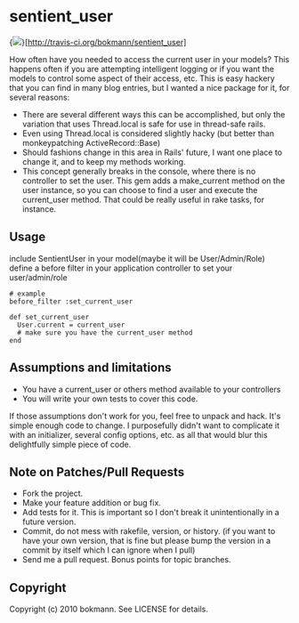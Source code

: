 # sentient_user

{<img src="https://secure.travis-ci.org/bokmann/sentient_user.png" />}[http://travis-ci.org/bokmann/sentient_user]

How often have you needed to access the current user in your models?  This happens often if you are attempting intelligent logging or if you want the models to control some aspect of their access, etc.  This is easy hackery that you can find in many blog entries, but I wanted a nice package for it, for several reasons:

* There are several different ways this can be accomplished, but only the variation that uses Thread.local is safe for use in thread-safe rails.
* Even using Thread.local is considered slightly hacky (but better than monkeypatching ActiveRecord::Base)
* Should fashions change in this area in Rails' future, I want one place to change it, and to keep my methods working.
* This concept generally breaks in the console, where there is no controller to set the user.  This gem adds a make_current method on the user instance, so you can choose to find a user and execute the current_user method.  That could be really useful in rake tasks, for instance.


## Usage
include SentientUser in your model(maybe it will be User/Admin/Role)
define a before filter in your application controller to set your user/admin/role

```
# example
before_filter :set_current_user

def set_current_user
  User.current = current_user
  # make sure you have the current_user method
end

```

## Assumptions and limitations
* You have a current_user or others method available to your controllers
* You will write your own tests to cover this code.

If those assumptions don't work for you, feel free to unpack and hack.  It's simple enough code to change.  I purposefully didn't want to complicate it with an initializer, several config options, etc. as all that would blur this delightfully simple piece of code.


## Note on Patches/Pull Requests

* Fork the project.
* Make your feature addition or bug fix.
* Add tests for it. This is important so I don't break it
  unintentionally in a future version.
* Commit, do not mess with rakefile, version, or history.
  (if you want to have your own version, that is fine but please bump the version in a commit by itself which I can ignore when I pull)
* Send me a pull request. Bonus points for topic branches.

## Copyright

Copyright (c) 2010 bokmann. See LICENSE for details.
